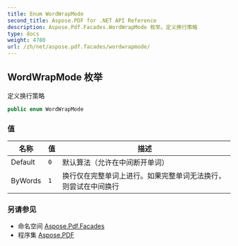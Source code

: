 ```yaml
---
title: Enum WordWrapMode
second_title: Aspose.PDF for .NET API Reference
description: Aspose.Pdf.Facades.WordWrapMode 枚举。定义换行策略
type: docs
weight: 4780
url: /zh/net/aspose.pdf.facades/wordwrapmode/
---
```

## WordWrapMode 枚举

定义换行策略

```csharp
public enum WordWrapMode
```

### 值

| 名称 | 值 | 描述 |
| --- | --- | --- |
| Default | `0` | 默认算法（允许在中间断开单词） |
| ByWords | `1` | 换行仅在完整单词上进行。如果完整单词无法换行，则尝试在中间换行 |

### 另请参见

* 命名空间 [Aspose.Pdf.Facades](../../aspose.pdf.facades/)
* 程序集 [Aspose.PDF](../../)